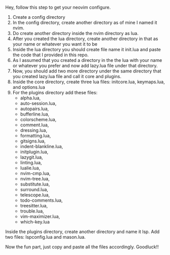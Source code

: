 Hey, follow this step to get your neovim configure.

1) Create a config directory
2) In the config directory, create another directory as of mine I named it nvim.
3) Do create another directory inside the nvim directory as lua.
4) After you created the lua directory, create another directory in that as your name or whatever you want it to be
5) Inside the lua directory you should create file name it init.lua and paste the code that I provided in this repo.
6) As I assumed that you created a directory in the the lua with your name or whatever you prefer and now add lazy.lua file under that directory.
7) Now, you should add two more directory under the same directory that you created lazy.lua file and call it core and plugins.
8) Inside the core directory, create three lua files: initcore.lua, keymaps.lua, and options.lua
9) For the plugins directory add these files:
   - alpha.lua,
   - auto-session.lua,
   - autopairs.lua,
   - bufferline.lua,
   - colorscheme.lua,
   -  comment.lua,
   -  dressing.lua,
   -  formatting.lua,
   -  gitsigns.lua,
   -  indent-blankline.lua,
   -  initplugin.lua,
   -  lazygit.lua,
   -  linting.lua,
   -  lualie.lua,
   -  nvim-cmp.lua,
   -  nvim-tree.lua,
   -   substitute.lua,
   -   surround.lua,
   -   telescope.lua,
   -   todo-comments.lua,
   -   treesitter.lua,
   -   trouble.lua,
   -   vim-maximizer.lua,
   -   which-key.lua

  Inside the plugins directory, create another directory and name it lsp.
  Add two files: lspconfig.lua and mason.lua.

  Now the fun part, just copy and paste all the files accordingly. Goodluck!!
